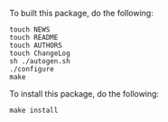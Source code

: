 To built this package, do the following:

	touch NEWS
	touch README
	touch AUTHORS
	touch ChangeLog
	sh ./autogen.sh
	./configure
	make

To install this package, do the following:

	make install
